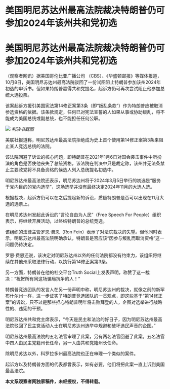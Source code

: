 # 美国明尼苏达州最高法院裁决特朗普仍可参加2024年该州共和党初选

# 美国明尼苏达州最高法院裁决特朗普仍可参加2024年该州共和党初选

（观察者网讯）据美国哥伦比亚广播公司
（CBS）、《华盛顿邮报》等媒体报道，10月8日，美国明尼苏达州最高法院驳回了一份试图阻止特朗普参加该州2024年初选的申诉书。但如果特朗普赢得共和党提名，起诉方仍可再次尝试阻止他参加总统大选投票。

该案起诉方援引美国宪法第14修正案第3条（即“叛乱条款”）作为特朗普应被取消参选资格的依据。该条款规定，任何已对宪法宣誓的人如果从事或协助叛乱，将不能成为美国总统或副总统，也不能担任任何公职。

![](https://inews.gtimg.com/om_bt/Oe7HgGiGOO9M6nl0w7-sWzkW9FsW4soSwXvvN0JdHMHa8AA/1000)
_判决书截图_

美联社报道称，明尼苏达州最高法院拒绝成为史上首个使用第14修正案第3条来阻止某人竞选总统的法院。

该法院回避了诉讼的核心问题，即特朗普在2021年1月6日对国会袭击事件中所扮演的角色是否使他丧失了总统资格，该法院在判决中只是裁定称，该州并无法条禁止主要政党将不具备资格的候选人列入总统提名初选中。

明尼苏达州最高法院还表示，明尼苏达州将于2024年3月5日举行的初选是“服务于党内目的的党内选举”，这场选举并没有最终决定2024年11月的大选人选。

根据裁决，起诉方仍可以在之后提起新的诉讼，质疑特朗普是否可以出现在11月大选的选票上。

在明尼苏达州发起此诉讼的“言论自由为人民”（Free Speech For People）组织表示，将继续开展活动，以终结特朗普的总统竞选。

该组织的法律主管罗恩·费恩（Ron
Fein）表示了对法院裁决的失望。但他同时表示，明尼苏达州最高法院明确承认，特朗普是否应该“因参与叛乱而取消资格”这一问题仍待决定。

罗恩·费恩还说，该决定对明尼苏达州以外的任何法院都没有约束力，该组织将继续在其他州采取法律行动，以执行第14修正案第3条。

另一方面，特朗普在他的社交平台Truth Social上发表声明，称赞了这一裁决：“祝贺所有同这场骗局抗争的人！”

特朗普竞选团队的发言人在另一份声明中称，明尼苏达州的裁决，就像之前的新罕布什尔州一样，进一步证实了特朗普竞选团队的一贯观点，即这些基于“第14修正案”的诉讼，只不过是那些担心特朗普明年将击败拜登的人，企图对选举进行战略性的、违宪的干预。

明尼苏达州共和党主席表示，“今天是民主和法治的好日子，因为明尼苏达州最高法院驳回了民主党活动人士在明尼苏达州选举中规避和破坏选民声音的企图。”

明尼苏达州最高法院的五名法官审理了此案，另有两名法官回避了此案。五名法官中四人由民主党籍州长任命，另一人由共和党籍州长任命。

除明尼苏达以外，科罗拉多州最高法院也正在审理一个类似的案件。

起诉方以及特朗普方面的代表都曾表示，如有必要，他们将把此案一直上诉到美国最高法院。

**本文系观察者网独家稿件，未经授权，不得转载。**

